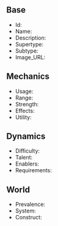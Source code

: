 ## Base
- <span class="text-field" data-tooltip="Text">Id</span>: 
- <span class="text-field" data-tooltip="Text">Name</span>: 
- <span class="text-field" data-tooltip="Text">Description</span>: 
- <span class="text-field" data-tooltip="Text">Supertype</span>: 
- <span class="text-field" data-tooltip="Text">Subtype</span>: 
- <span class="text-field" data-tooltip="Text">Image_URL</span>: 

## Mechanics
- <span class="text-field" data-tooltip="Text">Usage</span>: 
- <span class="number-field" data-tooltip="Number, max: 0">Range</span>: 
- <span class="number-field" data-tooltip="Number, max: 100">Strength</span>: 
- <span class="multi-link-field" data-tooltip="Multi Phenomenon">Effects</span>: 
- <span class="multi-link-field" data-tooltip="Multi Construct">Utility</span>: 

## Dynamics
- <span class="text-field" data-tooltip="Text">Difficulty</span>: 
- <span class="multi-link-field" data-tooltip="Multi Trait">Talent</span>: 
- <span class="multi-link-field" data-tooltip="Multi Object">Enablers</span>: 
- <span class="multi-link-field" data-tooltip="Multi Construct">Requirements</span>: 

## World
- <span class="text-field" data-tooltip="Text">Prevalence</span>: 
- <span class="link-field" data-tooltip="Single Phenomenon">System</span>: 
- <span class="link-field" data-tooltip="Single Construct">Construct</span>: 

